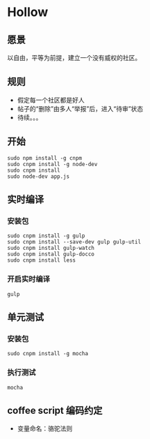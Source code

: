 Hollow
======

## 愿景
以自由，平等为前提，建立一个没有威权的社区。

## 规则

* 假定每一个社区都是好人
* 帖子的“删除”由多人“举报”后，进入“待审”状态
* 待续。。。

## 开始


```
sudo npm install -g cnpm
sudo cnpm install -g node-dev
sudo cnpm install
sudo node-dev app.js
```


## 实时编译


### 安装包

```
sudo cnpm install -g gulp
sudo cnpm install --save-dev gulp gulp-util
sudo cnpm install gulp-watch
sudo cnpm install gulp-docco
sudo cnpm install less

```


### 开启实时编译


```
gulp
```


## 单元测试

### 安装包

```
sudo cnpm install -g mocha
```


### 执行测试

```
mocha
```


## coffee script 编码约定

- 变量命名：骆驼法则

